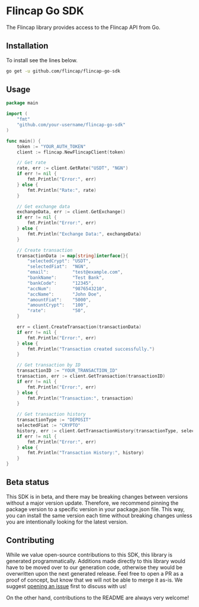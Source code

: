 # Flincap Go SDK

The Flincap library provides access to the Flincap API from Go.

## Installation
To install see the lines below.

```sh
go get -u github.com/flincap/flincap-go-sdk
```

## Usage

```go
package main

import (
	"fmt"
	"github.com/your-username/flincap-go-sdk"
)

func main() {
	token := "YOUR_AUTH_TOKEN"
	client := flincap.NewFlincapClient(token)

	// Get rate
	rate, err := client.GetRate("USDT", "NGN")
	if err != nil {
		fmt.Println("Error:", err)
	} else {
		fmt.Println("Rate:", rate)
	}

	// Get exchange data
	exchangeData, err := client.GetExchange()
	if err != nil {
		fmt.Println("Error:", err)
	} else {
		fmt.Println("Exchange Data:", exchangeData)
	}

	// Create transaction
	transactionData := map[string]interface{}{
		"selectedCrypt": "USDT",
		"selectedFiat":  "NGN",
		"email":         "test@example.com",
		"bankName":      "Test Bank",
		"bankCode":      "12345",
		"accNum":        "9876543210",
		"accName":       "John Doe",
		"amountFiat":    "5000",
		"amountCrypt":   "100",
		"rate":          "50",
	}

	err = client.CreateTransaction(transactionData)
	if err != nil {
		fmt.Println("Error:", err)
	} else {
		fmt.Println("Transaction created successfully.")
	}

	// Get transaction by ID
	transactionID := "YOUR_TRANSACTION_ID"
	transaction, err := client.GetTransaction(transactionID)
	if err != nil {
		fmt.Println("Error:", err)
	} else {
		fmt.Println("Transaction:", transaction)
	}

	// Get transaction history
	transactionType := "DEPOSIT"
	selectedFiat := "CRYPTO"
	history, err := client.GetTransactionHistory(transactionType, selectedFiat)
	if err != nil {
		fmt.Println("Error:", err)
	} else {
		fmt.Println("Transaction History:", history)
	}
}

```

## Beta status

This SDK is in beta, and there may be breaking changes between versions without a major version update. Therefore, we recommend pinning the package version to a specific version in your package.json file. This way, you can install the same version each time without breaking changes unless you are intentionally looking for the latest version.

## Contributing

While we value open-source contributions to this SDK, this library is generated programmatically. Additions made directly to this library would have to be moved over to our generation code, otherwise they would be overwritten upon the next generated release. Feel free to open a PR as a proof of concept, but know that we will not be able to merge it as-is. We suggest [opening an issue](https://github.com/flincap/flincap-go-sdk) first to discuss with us!

On the other hand, contributions to the README are always very welcome!